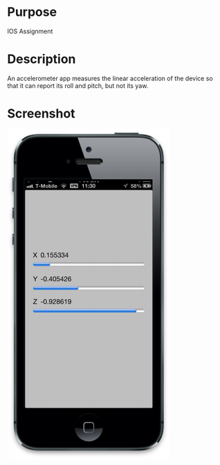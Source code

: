 Purpose
================
IOS Assignment

Description
================
<p>
An accelerometer app measures the linear acceleration of the device so that it can report its
roll and pitch, but not its yaw.

</p>

Screenshot
================
<Img src="https://raw.githubusercontent.com/punitshah89/Accelerometer/master/AccelerometerCapture.PNG" />